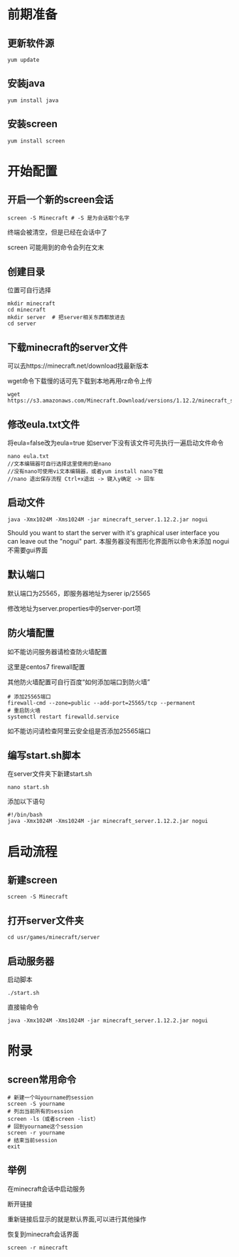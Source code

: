 # 前期准备

## 更新软件源
```
yum update
```
## 安装java
```
yum install java
```
## 安装screen
```
yum install screen
```

# 开始配置

## 开启一个新的screen会话
```
screen -S Minecraft # -S 是为会话取个名字
```
终端会被清空，但是已经在会话中了

screen 可能用到的命令会列在文末
## 创建目录
位置可自行选择
```
mkdir minecraft
cd minecraft
mkdir server  # 把server相关东西都放进去
cd server
```
## 下载minecraft的server文件
可以去https://minecraft.net/download找最新版本

wget命令下载慢的话可先下载到本地再用rz命令上传
```
wget https://s3.amazonaws.com/Minecraft.Download/versions/1.12.2/minecraft_server.1.12.2.jar
```
## 修改eula.txt文件
将eula=false改为eula=true
如server下没有该文件可先执行一遍启动文件命令
```
nano eula.txt
//文本编辑器可自行选择这里使用的是nano
//没有nano可使用vi文本编辑器，或者yum install nano下载
//nano 退出保存流程 Ctrl+x退出 -> 键入y确定 -> 回车
```
## 启动文件
```
java -Xmx1024M -Xms1024M -jar minecraft_server.1.12.2.jar nogui
```
Should you want to start the server with it's graphical user interface you can leave out the "nogui" part.
本服务器没有图形化界面所以命令末添加 nogui 不需要gui界面
## 默认端口
默认端口为25565，即服务器地址为serer ip/25565

修改地址为server.properties中的server-port项
## 防火墙配置
如不能访问服务器请检查防火墙配置

这里是centos7 firewall配置

其他防火墙配置可自行百度“如何添加端口到防火墙”
```
# 添加25565端口
firewall-cmd --zone=public --add-port=25565/tcp --permanent
# 重启防火墙
systemctl restart firewalld.service
```
如不能访问请检查阿里云安全组是否添加25565端口
## 编写start.sh脚本
在server文件夹下新建start.sh

```
nano start.sh
```
添加以下语句
```
#!/bin/bash
java -Xmx1024M -Xms1024M -jar minecraft_server.1.12.2.jar nogui
```

# 启动流程

## 新建screen
```
screen -S Minecraft
```
## 打开server文件夹

```
cd usr/games/minecraft/server
```
## 启动服务器
启动脚本
```
./start.sh

```
 直接输命令
```
java -Xmx1024M -Xms1024M -jar minecraft_server.1.12.2.jar nogui
```

# 附录

## screen常用命令
```
# 新建一个叫yourname的session
screen -S yourname
# 列出当前所有的session
screen -ls（或者screen -list）
# 回到yourname这个session
screen -r yourname 
# 结束当前session
exit 
```
## 举例
在minecraft会话中启动服务

断开链接

重新链接后显示的就是默认界面,可以进行其他操作

恢复到minecraft会话界面
```
screen -r minecraft
```
